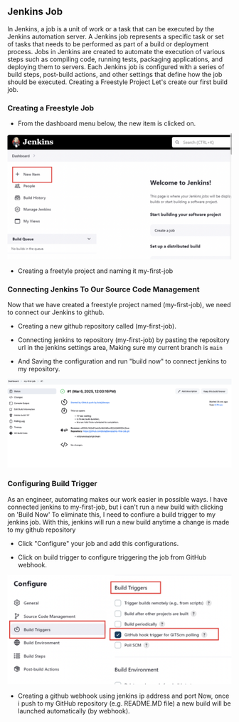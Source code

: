 ## Jenkins Job

In Jenkins, a job is a unit of work or a task that can be executed by the Jenkins automation server. A Jenkins job represents a specific task or set of tasks that needs to be performed as part of a build or deployment process. Jobs in Jenkins are created to automate the execution of various steps such as compiling code, running tests, packaging applications, and deploying them to servers. Each Jenkins job is configured with a series of build steps, post-build actions, and other settings that define how the job should be executed. Creating a Freestyle Project Let's create our first build job.

### Creating a Freestyle Job

- From the dashboard menu below, the new item is clicked on.

![alt text](images/dashboard.png)

- Creating a freetyle project and naming it my-first-job

### Connecting Jenkins To Our Source Code Management

Now that we have created a freestyle project named (my-first-job), we need to connect our Jenkins to github.

- Creating a new github repository called (my-first-job).

- Connecting jenkins to  repository (my-first-job) by pasting the repository url in the jenkins settings area, Making sure my current branch is `main`

- And Saving the configuration and run "build now" to connect jenkins to my repository.

![alt text](images/build.png)

### Configuring Build Trigger 

As an engineer, automating makes our work easier in possible ways. I have connected jenkins to my-first-job, but i can't run a new build with clicking on 'Build Now' To eliminate this, I need to confiure a build trigger to my jenkins job. With this, jenkins will run a new build anytime a change is made to my github repository 

- Click "Configure" your job and add this configurations.

- Click on build trigger to configure triggering the job from GitHub webhook.

![alt text](images/build-trigger.png)


- Creating a github webhook using jenkins ip address and port Now, once i push to my GitHub repository (e.g. README.MD file) a new build will be launched automatically (by webhook).